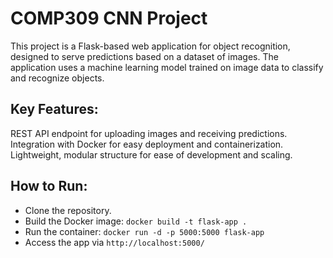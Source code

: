 # COMP309 CNN Project
This project is a Flask-based web application for object recognition, designed to serve predictions based on a dataset of images. The application uses a machine learning model trained on image data to classify and recognize objects.

## Key Features:
REST API endpoint for uploading images and receiving predictions.
Integration with Docker for easy deployment and containerization.
Lightweight, modular structure for ease of development and scaling.

## How to Run:
- Clone the repository.
- Build the Docker image: `docker build -t flask-app .`
- Run the container: `docker run -d -p 5000:5000 flask-app`
- Access the app via `http://localhost:5000/`
